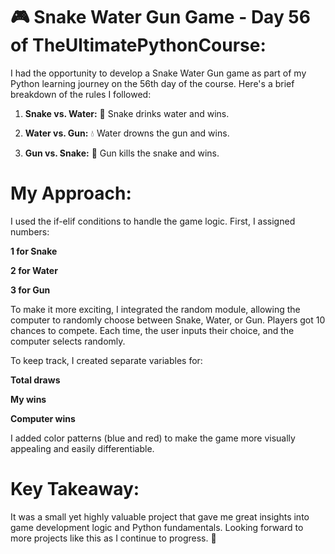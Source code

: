 # 🎮 Snake Water Gun Game - Day 56 of TheUltimatePythonCourse:

I had the opportunity to develop a Snake Water Gun game as part of my Python learning journey on the 56th day of the course. Here's a brief breakdown of the rules I followed:

1. **Snake vs. Water:** 🐍 Snake drinks water and wins.


2. **Water vs. Gun:** 💧 Water drowns the gun and wins.


3. **Gun vs. Snake:** 🔫 Gun kills the snake and wins.



# My Approach:

I used the if-elif conditions to handle the game logic. First, I assigned numbers:

**1 for Snake**

**2 for Water**

**3 for Gun**


To make it more exciting, I integrated the random module, allowing the computer to randomly choose between Snake, Water, or Gun. Players got 10 chances to compete. Each time, the user inputs their choice, and the computer selects randomly.

To keep track, I created separate variables for:

**Total draws**

**My wins**

**Computer wins**

I added color patterns (blue and red) to make the game more visually appealing and easily differentiable.

# Key Takeaway:

It was a small yet highly valuable project that gave me great insights into game development logic and Python fundamentals. Looking forward to more projects like this as I continue to progress. 🚀
